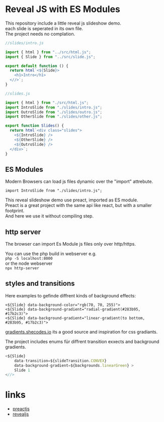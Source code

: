 # Reveal JS with ES Modules

This repository include a little reveal js slideshow demo.    
each slide is seperated in its own file.    
The project needs no complation.

```js
//slides/intro.js

import { html } from "../src/html.js";
import { Slide } from "../src/slide.js";

export default function () {
  return html`<${Slide}>
    <h1>Intro</h1>
  <//>`;
}
```

```js
//slides.js

import { html } from "./src/html.js";
import IntroSlide from "./slides/intro.js";
import OutroSlide from "./slides/outro.js";
import OtherSlide from "./slides/other.js";

export function Slides() {
  return html`<div class="slides">
    <${IntroSlide} />
    <${OtherSlide} />
    <${OutroSlide} />
  </div>`;
}
```

## ES Modules

Modern Browsers can load js files dynamic over the "import" attrebute.

```
import IntroSlide from "./slides/intro.js";
```

This reveal slideshow demo use preact, imported as ES module.    
Preact is a great project with the same api like react, but with a smaller footprint.   
And here we use it without compiling step.

## http server

The browser can import Es Module js files only over http/https.

You can use the php build in webserver e.g.    
```php -S localhost:8000```    
or the node webserver    
```npx http-server```


## styles and transitions

Here examples to gefinde diffrent kinds of background effects:

```<${Slide} data-background-color="rgb(70, 70, 255)">```    
```<${Slide} data-background-gradient="radial-gradient(#283b95, #17b2c3)">```    
```<${Slide} data-background-gradient="linear-gradient(to bottom, #283b95, #17b2c3)">```    

[gradients.shecodes.io](https://gradients.shecodes.io/gradients/black/color) its a good source and inspiration for css gradiants.

The project includes enums für diffrent transition exxects and background gradients.

```jsx
<${Slide}
    data-transition=${slideTransition.CONVEX}
    data-background-gradient=${backgrounds.linearGreen} >
    Slide 1
<//>
```

# links

- [preactjs](https://preactjs.com/)
- [revealjs](https://revealjs.com/)

